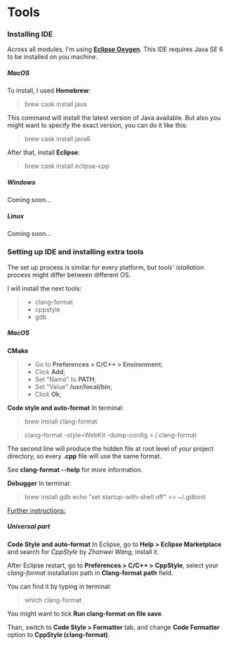 # Tools
### Installing IDE
Across all modules, I'm using [**Eclipse Oxygen**](http://www.eclipse.org/downloads/).
This IDE requires Java SE 6 to be installed on you machine.

##### MacOS
To install, I used **Homebrew**:
> brew cask install java

This command will install the latest version of Java available.
But also you might want to specify the exact version, you can do it like this:

> brew cask install java6

After that, install **Eclipse**:
> brew cask install eclipse-cpp

##### Windows
Coming soon...
##### Linux
Coming soon...

### Setting up IDE and installing extra tools
The set up process is similar for every platform, but _tools' istallation_ process might differ between different OS.

I will install the next tools:
> - clang-format
> - cppstyle
> - gdb

##### MacOS
**CMake**
> - Go to **Preferences > C/C++ > Environment**;
> - Click **Add**;
> - Set "Name" to **PATH**;
> - Set "Value" **/usr/local/bin**;
> - Click **Ok**;

**Code style and auto-format**
In terminal:
> brew install clang-format

> clang-format -style=WebKit -dump-config > **<your-project-root-directory>**/.clang-format

The second line will produce the hidden file at root level of your project directory,
so every **.cpp** file will use the same format.

See **clang-format --help** for more information.

**Debugger**
In terminal:
> brew install gdb
> echo "set startup-with-shell off" >> ~/.gdbinit

[Further instructions:](https://sourceware.org/gdb/wiki/BuildingOnDarwin)

##### Universal part
**Code Style and auto-format**
In Eclipse, go to **Help > Eclipse Marketplace** and search for _CppStyle_ by _Zhanwei Wang_, install it.

After Eclipse restart, go to **Preferences > C/C++ > CppStyle**,
select your _clang-format_ installation path in **Clang-format path** field.

You can find it by typing in terminal:
> which clang-format

You might want to tick **Run clang-format on file save**.

Than, switch to **Code Style > Formatter** tab, and change **Code Formatter** option to **CppStyle (clang-format)**.
